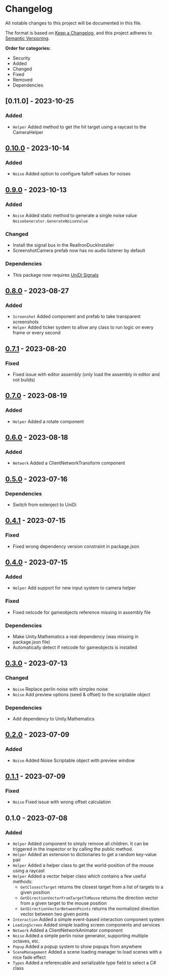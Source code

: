 # Changelog
All notable changes to this project will be documented in this file.

The format is based on [Keep a Changelog](https://keepachangelog.com/en/1.0.0/),
and this project adheres to [Semantic Versioning](https://semver.org/spec/v2.0.0.html).

**Order for categories:**
- Security
- Added
- Changed
- Fixed
- Removed
- Dependencies

## [0.11.0] - 2023-10-25
### Added
- `Helper` Added method to get the hit target using a raycast to the CameraHelper

## [0.10.0] - 2023-10-14
### Added
- `Noise` Added option to configure falloff values for noises 

## [0.9.0] - 2023-10-13
### Added
- `Noise` Added static method to generate a single noise value `NoiseGenerator.GenerateNoiseValue`

### Changed
- Install the signal bus in the RealIronDuckInstaller 
- ScreenshotCamera prefab now has no audio listener by default

### Dependencies
- This package now requires [UniDi Signals](https://github.com/UniDi/UniDi-Signals.git)

## [0.8.0] - 2023-08-27
### Added
- `Screenshot` Added component and prefab to take transparent screenshots
- `Helper` Added ticker system to allow any class to run logic on every frame or every second

## [0.7.1] - 2023-08-20
### Fixed
- Fixed issue with editor assembly (only load the assembly in editor and not builds)

## [0.7.0] - 2023-08-19
### Added
- `Helper` Added a rotate component

## [0.6.0] - 2023-08-18
### Added
- `Network` Added a ClientNetworkTransform component

## [0.5.0] - 2023-07-16
### Dependencies
- Switch from extenject to UniDi

## [0.4.1] - 2023-07-15
### Fixed
- Fixed wrong dependency version constraint in package.json

## [0.4.0] - 2023-07-15
### Added
- `Helper` Add support for new input system to camera helper 

### Fixed
- Fixed netcode for gameobjects reference missing in assembly file

### Dependencies
- Make Unity.Mathematics a real dependency (was missing in package.json file)
- Automatically detect if netcode for gameobjects is installed

## [0.3.0] - 2023-07-13
### Changed
- `Noise` Replace perlin noise with simplex noise
- `Noise` Add preview options (seed & offset) to the scriptable object

### Dependencies
- Add dependency to Unity.Mathematics

## [0.2.0] - 2023-07-09
### Added
- `Noise` Added Noise Scriptable object with preview window

## [0.1.1] - 2023-07-09
### Fixed
- `Noise` Fixed issue with wrong offset calculation

## 0.1.0 - 2023-07-08
### Added
- `Helper` Added component to simply remove all children. It can be triggered in the inspector or by calling the public method.
- `Helper` Added an extension to dictionaries to get a random key-value pair
- `Helper` Added a helper class to get the world-position of the mouse using a raycast
- `Helper` Added a vector helper class which contains a few useful methods:
   - `GetClosestTarget` returns the closest target from a list of targets to a given position
   - `GetDirectionVectorFromTargetToMouse` returns the direction vector from a given target to the mouse position
   - `GetDirectionVectorBetweenPoints` returns the normalized direction vector between two given points
- `Interaction` Added a simple event-based interaction component system
- `LoadingScreen` Added simple loading screen components and services
- `Network` Added a ClientNetworkAnimator component
- `Noise` Added a simple perlin noise generator, supporting multiple octaves, etc.
- `Popup` Added a popup system to show popups from anywhere
- `SceneManagement` Added a scene loading manager to load scenes with a nice fade effect
- `Types` Added a referencable and serializable type field to select a C# class

[0.10.0]: https://github.com/TheRealIronDuck/UnityUtils/compare/0.9.0...0.10.0
[0.9.0]: https://github.com/TheRealIronDuck/UnityUtils/compare/0.8.0...0.9.0
[0.8.0]: https://github.com/TheRealIronDuck/UnityUtils/compare/0.7.1...0.8.0
[0.7.1]: https://github.com/TheRealIronDuck/UnityUtils/compare/0.7.0...0.7.1
[0.7.0]: https://github.com/TheRealIronDuck/UnityUtils/compare/0.6.0...0.7.0
[0.6.0]: https://github.com/TheRealIronDuck/UnityUtils/compare/0.5.0...0.6.0
[0.5.0]: https://github.com/TheRealIronDuck/UnityUtils/compare/0.4.1...0.5.0
[0.4.1]: https://github.com/TheRealIronDuck/UnityUtils/compare/0.4.0...0.4.1
[0.4.0]: https://github.com/TheRealIronDuck/UnityUtils/compare/0.3.0...0.4.0
[0.3.0]: https://github.com/TheRealIronDuck/UnityUtils/compare/0.2.0...0.3.0
[0.2.0]: https://github.com/TheRealIronDuck/UnityUtils/compare/0.1.1...0.2.0
[0.1.1]: https://github.com/TheRealIronDuck/UnityUtils/compare/0.1.0...0.1.1